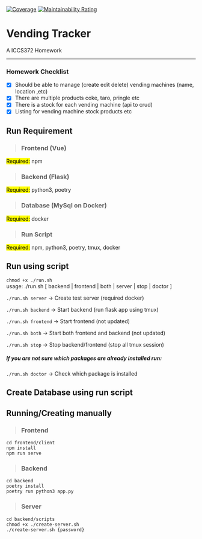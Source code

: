 [![Coverage](https://sonarcloud.io/api/project_badges/measure?project=danamestrial_vendingtracker&metric=coverage)](https://sonarcloud.io/summary/new_code?id=danamestrial_vendingtracker)
[![Maintainability Rating](https://sonarcloud.io/api/project_badges/measure?project=danamestrial_vendingtracker&metric=sqale_rating)](https://sonarcloud.io/summary/new_code?id=danamestrial_vendingtracker)

# Vending Tracker
A ICCS372 Homework

----

### Homework Checklist

- [x] Should be able to manage (create edit delete) vending machines (name, location ,etc)
- [x] There are multiple products coke, taro, pringle etc
- [x] There is a stock for each vending machine (api to crud)
- [x] Listing for vending machine stock products etc

## Run Requirement
>### Frontend (Vue)
<mark>Required:</mark> npm

>### Backend (Flask)
<mark>Required:</mark> python3, poetry

>### Database (MySql on Docker)
<mark>Required:</mark> docker

>### Run Script
<mark>Required:</mark> npm, python3, poetry, tmux, docker

## Run using script
`chmod +x ./run.sh` \
usage: ./run.sh [ backend | frontend | both | server | stop | doctor ]

`./run.sh server` -> Create test server (required docker)

`./run.sh backend` -> Start backend (run flask app using tmux)

`./run.sh frontend` -> Start frontend (not updated)

`./run.sh both` -> Start both frontend and backend (not updated)

`./run.sh stop` -> Stop backend/frontend (stop all tmux session)

##### If you are not sure which packages are already installed run:

`./run.sh doctor` -> Check which package is installed

## Create Database using run script


## Running/Creating manually
>### Frontend
`cd frontend/client`\
`npm install`\
`npm run serve`

>### Backend
`cd backend`\
`poetry install`\
`poetry run python3 app.py`

>### Server
`cd backend/scripts`\
`chmod +x ./create-server.sh`\
`./create-server.sh {password}`

